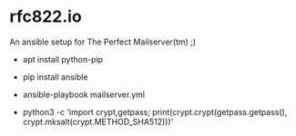 rfc822.io
=========

An ansible setup for The Perfect Mailserver(tm) ;)

* apt install python-pip
* pip install ansible
* ansible-playbook mailserver.yml

* python3 -c 'import crypt,getpass; print(crypt.crypt(getpass.getpass(), crypt.mksalt(crypt.METHOD_SHA512)))'
